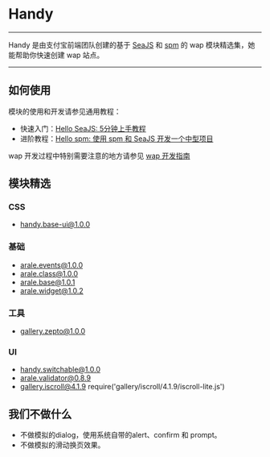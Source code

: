 # Handy

---

Handy 是由支付宝前端团队创建的基于 [SeaJS](http://seajs.org) 和 [spm](https://github.com/seajs/spm/wiki) 的 wap 模块精选集，她能帮助你快速创建 wap 站点。

---

## 如何使用

模块的使用和开发请参见通用教程：

- 快速入门：[Hello SeaJS: 5分钟上手教程](http://seajs.org/docs/#quick-start)
- 进阶教程：[Hello spm: 使用 spm 和 SeaJS 开发一个中型项目](https://github.com/spmjs/spm/wiki/Hello-spm%EF%BC%9A%E4%BD%BF%E7%94%A8-spm-%E5%92%8C-SeaJS-%E5%BC%80%E5%8F%91%E4%B8%80%E4%B8%AA%E4%B8%AD%E5%9E%8B%E9%A1%B9%E7%9B%AE)

wap 开发过程中特别需要注意的地方请参见 [wap 开发指南](dev-guide.html)

## 模块精选

### CSS

- [handy.base-ui@1.0.0](http://handyjs.github.com/base-ui/)

### 基础

- [arale.events@1.0.0](http://aralejs.org/events/)
- [arale.class@1.0.0](http://aralejs.org/class/)
- [arale.base@1.0.1](http://aralejs.org/base/)
- [arale.widget@1.0.2](http://aralejs.org/widget/)

### 工具

- [gallery.zepto@1.0.0](http://zeptojs.com/)

### UI

- [handy.switchable@1.0.0](http://handyjs.github.com/switchable/)
- [arale.validator@0.8.9](http://aralejs.org/validator/)
- [gallery.iscroll@4.1.9](http://cubiq.org/iscroll-4) require('gallery/iscroll/4.1.9/iscroll-lite.js')

## 我们不做什么

- 不做模拟的dialog，使用系统自带的alert、confirm 和 prompt。
- 不做模拟的滑动换页效果。





